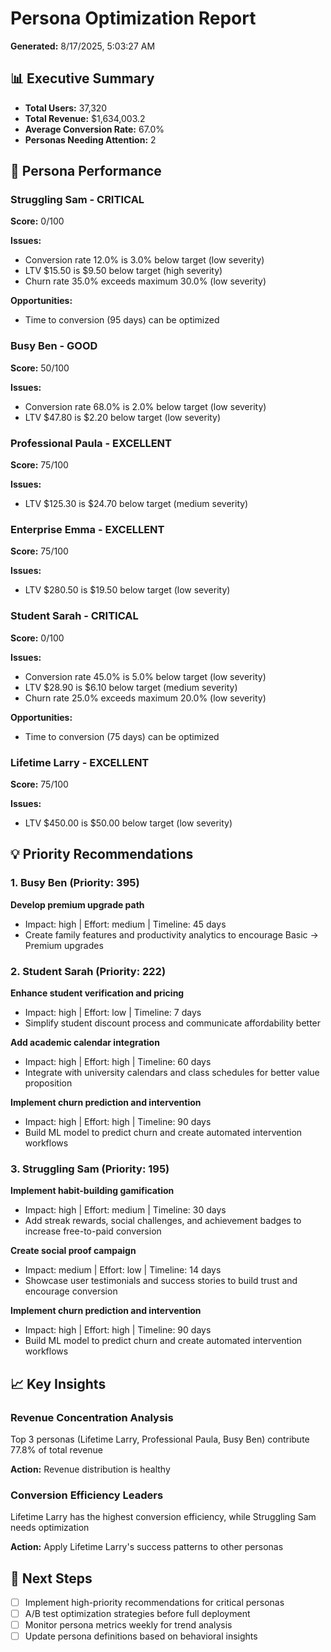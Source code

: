 # Persona Optimization Report

**Generated:** 8/17/2025, 5:03:27 AM

## 📊 Executive Summary

- **Total Users:** 37,320
- **Total Revenue:** $1,634,003.2
- **Average Conversion Rate:** 67.0%
- **Personas Needing Attention:** 2

## 🎯 Persona Performance

### Struggling Sam - CRITICAL

**Score:** 0/100

**Issues:**

- Conversion rate 12.0% is 3.0% below target (low severity)
- LTV $15.50 is $9.50 below target (high severity)
- Churn rate 35.0% exceeds maximum 30.0% (low severity)

**Opportunities:**

- Time to conversion (95 days) can be optimized

### Busy Ben - GOOD

**Score:** 50/100

**Issues:**

- Conversion rate 68.0% is 2.0% below target (low severity)
- LTV $47.80 is $2.20 below target (low severity)

### Professional Paula - EXCELLENT

**Score:** 75/100

**Issues:**

- LTV $125.30 is $24.70 below target (medium severity)

### Enterprise Emma - EXCELLENT

**Score:** 75/100

**Issues:**

- LTV $280.50 is $19.50 below target (low severity)

### Student Sarah - CRITICAL

**Score:** 0/100

**Issues:**

- Conversion rate 45.0% is 5.0% below target (low severity)
- LTV $28.90 is $6.10 below target (medium severity)
- Churn rate 25.0% exceeds maximum 20.0% (low severity)

**Opportunities:**

- Time to conversion (75 days) can be optimized

### Lifetime Larry - EXCELLENT

**Score:** 75/100

**Issues:**

- LTV $450.00 is $50.00 below target (low severity)

## 💡 Priority Recommendations

### 1. Busy Ben (Priority: 395)

**Develop premium upgrade path**

- Impact: high | Effort: medium | Timeline: 45 days
- Create family features and productivity analytics to encourage Basic → Premium upgrades

### 2. Student Sarah (Priority: 222)

**Enhance student verification and pricing**

- Impact: high | Effort: low | Timeline: 7 days
- Simplify student discount process and communicate affordability better

**Add academic calendar integration**

- Impact: high | Effort: high | Timeline: 60 days
- Integrate with university calendars and class schedules for better value proposition

**Implement churn prediction and intervention**

- Impact: high | Effort: high | Timeline: 90 days
- Build ML model to predict churn and create automated intervention workflows

### 3. Struggling Sam (Priority: 195)

**Implement habit-building gamification**

- Impact: high | Effort: medium | Timeline: 30 days
- Add streak rewards, social challenges, and achievement badges to increase free-to-paid conversion

**Create social proof campaign**

- Impact: medium | Effort: low | Timeline: 14 days
- Showcase user testimonials and success stories to build trust and encourage conversion

**Implement churn prediction and intervention**

- Impact: high | Effort: high | Timeline: 90 days
- Build ML model to predict churn and create automated intervention workflows

## 📈 Key Insights

### Revenue Concentration Analysis

Top 3 personas (Lifetime Larry, Professional Paula, Busy Ben) contribute 77.8% of total revenue

**Action:** Revenue distribution is healthy

### Conversion Efficiency Leaders

Lifetime Larry has the highest conversion efficiency, while Struggling Sam needs optimization

**Action:** Apply Lifetime Larry's success patterns to other personas

## 🚀 Next Steps

- [ ] Implement high-priority recommendations for critical personas
- [ ] A/B test optimization strategies before full deployment
- [ ] Monitor persona metrics weekly for trend analysis
- [ ] Update persona definitions based on behavioral insights
